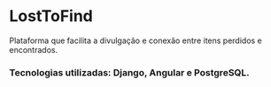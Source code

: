 # LostToFind
Plataforma que facilita a divulgação e conexão entre itens perdidos e encontrados.

### Tecnologias utilizadas: Django, Angular e PostgreSQL.
